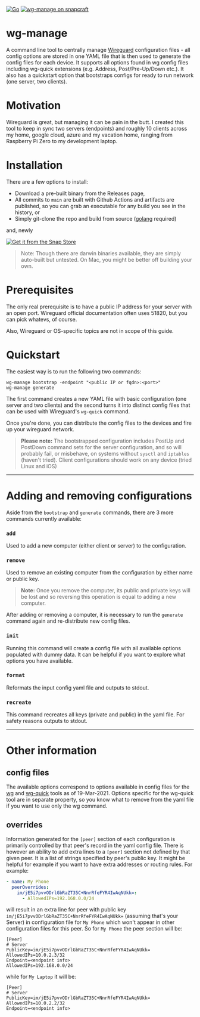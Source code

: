 [![Go](https://github.com/ofcoursedude/wg-manage/actions/workflows/go.yml/badge.svg)](https://github.com/ofcoursedude/wg-manage/actions/workflows/go.yml)
[![wg-manage on snapcraft](https://snapcraft.io/wg-manage/badge.svg)](https://snapcraft.io/wg-manage)

# wg-manage

A command line tool to centrally manage [Wireguard](https://www.wireguard.com/) configuration files - all config options are stored in one YAML file that is then used to generate the config files for each device. It supports all options found in wg config files including wg-quick extensions (e.g. Address, Post/Pre-Up/Down etc.). It also has a quickstart option that bootstraps configs for ready to run network (one server, two clients).

# Motivation

Wireguard is great, but managing it can be pain in the butt. I created this tool to keep in sync two servers (endpoints) and roughly 10 clients across my home, google cloud, azure and my vacation home, ranging from Raspberry Pi Zero to my development laptop.

# Installation

There are a few options to install:

- Download a pre-built binary from the Releases page,
- All commits to `main` are built with Github Actions and artifacts are published, so you can grab an executable for any build you see in the history, or
- Simply git-clone the repo and build from source ([golang](https://golang.org) required)

and, newly

[![Get it from the Snap Store](https://snapcraft.io/static/images/badges/en/snap-store-black.svg)](https://snapcraft.io/wg-manage)

> Note: Though there are darwin binaries available, they are simply auto-built but untested. On Mac, you might be better off building your own.

# Prerequisites

The only real prerequisite is to have a public IP address for your server with an open port. Wireguard official documentation often uses 51820, but you can pick whatevs, of course.

Also, Wireguard or OS-specific topics are not in scope of this guide.

# Quickstart

The easiest way is to run the following two commands:

```
wg-manage bootstrap -endpoint "<public IP or fqdn>:<port>"
wg-manage generate
```

The first command creates a new YAML file with basic configuration (one server and two clients) and the second turns it into distinct config files that can be used with Wireguard's `wg-quick` command.

Once you're done, you can distribute the config files to the devices and fire up your wireguard network.

> **Please note:** The bootstrapped configuration includes PostUp and PostDown command sets for the server configuration, and so will probably fail, or misbehave, on systems without `sysctl` and `iptables` (haven't tried). Client configurations should work on any device (tried Linux and iOS)

---

# Adding and removing configurations

Aside from the `bootstrap` and `generate` commands, there are 3 more commands currently available:

### `add`

Used to add a new computer (either client or server) to the configuration.

### `remove`

Used to remove an existing computer from the configuration by either name or public key.

> **Note:** Once you remove the computer, its public and private keys will be lost and so reversing this operation is equal to adding a new computer.

After adding or removing a computer, it is necessary to run the `generate` command again and re-distribute new config files.

### `init`

Running this command will create a config file with all available options populated with dummy data. It can be helpful if you want to explore what options you have available.

### `format`

Reformats the input config yaml file and outputs to stdout.

### `recreate`

This command recreates all keys (private and public) in the yaml file. For safety reasons outputs to stdout.

---

# Other information

## config files

The available options correspond to options available in config files for the [wg](https://git.zx2c4.com/wireguard-tools/about/src/man/wg.8) and [wg-quick](https://git.zx2c4.com/wireguard-tools/about/src/man/wg-quick.8) tools as of 19-Mar-2021. Options specific for the wg-quick tool are in separate property, so you know what to remove from the yaml file if you want to use only the wg command.

## overrides

Information generated for the `[peer]` section of each configuration is primarily controlled by that peer's record in the yaml config file. There is however an ability to add extra lines to a `[peer]` section not defined by that given peer. It is a list of strings specified by peer's public key. It might be helpful for example if you want to have extra addresses or routing rules.
For example:

```yaml
- name: My Phone
  peerOverrides:
    im/jE5i7pvvODrlGbRaZT35C+NnrRfeFYR4IwAqNUkk=:
      - AllowedIPs=192.168.0.0/24
```

will result in an extra line for peer with public key `im/jE5i7pvvODrlGbRaZT35C+NnrRfeFYR4IwAqNUkk=` (assuming that's your Server) in configuration file for `My Phone` which won't appear in other configuration files for this peer. So for `My Phone` the peer section will be:

```
[Peer]
# Server
PublicKey=im/jE5i7pvvODrlGbRaZT35C+NnrRfeFYR4IwAqNUkk=
AllowedIPs=10.0.2.3/32
Endpoint=<endpoint info>
AllowedIPs=192.168.0.0/24
```

while for `My Laptop` it will be:

```
[Peer]
# Server
PublicKey=im/jE5i7pvvODrlGbRaZT35C+NnrRfeFYR4IwAqNUkk=
AllowedIPs=10.0.2.2/32
Endpoint=<endpoint info>
```
